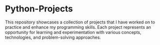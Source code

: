 # Python-Projects
This repository showcases a collection of projects that I have worked on to practice and enhance my programming skills. Each project represents an opportunity for learning and experimentation with various concepts, technologies, and problem-solving approaches.
